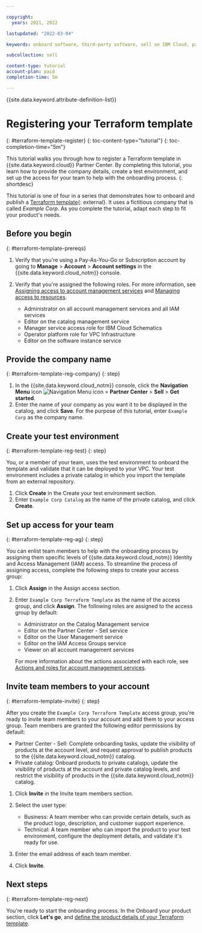 ```yaml
---

copyright:
  years: 2021, 2022

lastupdated: "2022-03-04"

keywords: onboard software, third-party software, sell on IBM Cloud, partner center, operator, validate, test, Terraform, terraform template

subcollection: sell

content-type: tutorial
account-plan: paid
completion-time: 5m

---
```


{{site.data.keyword.attribute-definition-list}}


# Registering your Terraform template
{: #terraform-template-register}
{: toc-content-type="tutorial"}
{: toc-completion-time="5m"}

This tutorial walks you through how to register a Terraform template in {{site.data.keyword.cloud}} Partner Center. By completing this tutorial, you learn how to provide the company details, create a test environment, and set up the access for your team to help with the onboarding process.
{: shortdesc}

This tutorial is one of four in a series that demonstrates how to onboard and publish a [Terraform template](https://github.com/IBM-Cloud/terraform-sample/releases/tag/v1.0.0){: external}. It uses a fictitious company that is called *Example Corp*. As you complete the tutorial, adapt each step to fit your product's needs.

## Before you begin
{: #terraform-template-prereqs}

1. Verify that you're using a Pay-As-You-Go or Subscription account by going to **Manage** > **Account** > **Account settings** in the {{site.data.keyword.cloud_notm}} console.

1. Verify that you're assigned the following roles. For more information, see [Assigning access to account management services](https://cloud.ibm.com/docs/account?topic=account-account-services) and [Managing access to resources](https://cloud.ibm.com/docs/account?topic=account-assign-access-resources).

   * Administrator on all account management services and all IAM services
   * Editor on the catalog management service
   * Manager service access role for IBM Cloud Schematics
   * Operator platform role for VPC Infrastructure
   * Editor on the software instance service

## Provide the company name
{: #terraform-template-reg-company}
{: step}

1. In the {{site.data.keyword.cloud_notm}} console, click the **Navigation Menu** icon ![Navigation Menu icon](../icons/icon_hamburger.svg "Menu") > **Partner Center** > **Sell** > **Get started**.
2. Enter the name of your company as you want it to be displayed in the catalog, and click **Save**. For the purpose of this tutorial, enter `Example Corp` as the company name.

## Create your test environment
{: #terraform-template-reg-test}
{: step}

You, or a member of your team, uses the test environment to onboard the template and validate that it can be deployed to your VPC. Your test environment includes a private catalog in which you import the template from an external repository.

1. Click **Create** in the Create your test environment section.
1. Enter `Example Corp Catalog` as the name of the private catalog, and click **Create**.

## Set up access for your team
{: #terraform-template-reg-ag}
{: step}

You can enlist team members to help with the onboarding process by assigning them specific levels of {{site.data.keyword.cloud_notm}} Identity and Access Management (IAM) access. To streamline the process of assigning access, complete the following steps to create your access group:

1. Click **Assign** in the Assign access section.
1. Enter `Example Corp Terraform Template` as the name of the access group, and click **Assign**. The following roles are assigned to the access group by default:

    * Administrator on the Catalog Management service
    * Editor on the Partner Center - Sell service
    * Editor on the User Management service
    * Editor on the IAM Access Groups service
    * Viewer on all account management services

    For more information about the actions associated with each role, see [Actions and roles for account management services](/docs/account?topic=account-account-services#account-management-actions-roles).

## Invite team members to your account
{: #terraform-template-invite}
{: step}

After you create the `Example Corp Terraform Template` access group, you're ready to invite team members to your account and add them to your access group. Team members are granted the following editor permissions by default:

* Partner Center - Sell: Complete onboarding tasks, update the visibility of products at the account level, and request approval to publish products to the {{site.data.keyword.cloud_notm}} catalog.
* Private catalog: Onboard products to private catalogs, update the visibility of products at the account and private catalog levels, and restrict the visibility of products in the {{site.data.keyword.cloud_notm}} catalog.

1. Click **Invite** in the Invite team members section.
1. Select the user type:

    * Business: A team member who can provide certain details, such as the product logo, description, and customer support experience.
    * Technical: A team member who can import the product to your test environment, configure the deployment details, and validate it's ready for use.

1. Enter the email address of each team member.
1. Click **Invite**.


## Next steps
{: #terraform-template-reg-next}

You're ready to start the onboarding process. In the Onboard your product section, click **Let's go**, and [define the product details of your Terraform template](/docs/sell?topic=sell-terraform-template-define).
